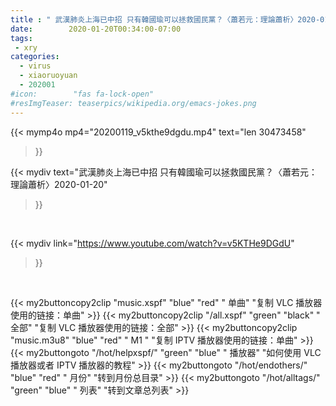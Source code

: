 ```yaml
---
title : " 武漢肺炎上海已中招 只有韓國瑜可以拯救國民黨？〈蕭若元：理論蕭析〉2020-01-20"
date:        2020-01-20T00:34:00-07:00
tags:
 - xry
categories:
  - virus
  - xiaoruoyuan
  - 202001
#icon:        "fas fa-lock-open"
#resImgTeaser: teaserpics/wikipedia.org/emacs-jokes.png
---
```




{{< mymp4o mp4="20200119_v5kthe9dgdu.mp4" 
text="len 30473458"
>}}


{{< mydiv text="武漢肺炎上海已中招 只有韓國瑜可以拯救國民黨？〈蕭若元：理論蕭析〉2020-01-20"
>}}
<br>

{{< mydiv link="https://www.youtube.com/watch?v=v5KTHe9DGdU"
>}}


<br>

{{< my2buttoncopy2clip "music.xspf"        "blue"   "red"    " 单曲"  "复制 VLC 播放器使用的链接：单曲" >}} {{< my2buttoncopy2clip "/all.xspf"         "green"  "black"  " 全部"  "复制 VLC 播放器使用的链接：全部" >}} {{< my2buttoncopy2clip "music.m3u8"        "blue"   "red"    " M1 "    "复制 IPTV 播放器使用的链接：单曲" >}} {{< my2buttongoto      "/hot/helpxspf/"    "green"  "blue"   " 播放器" "如何使用 VLC 播放器或者 IPTV 播放器的教程" >}} {{< my2buttongoto      "/hot/endothers/"   "blue"   "red"    " 月份"   "转到月份总目录" >}} {{< my2buttongoto      "/hot/alltags/"     "green"  "blue"   " 列表"   "转到文章总列表" >}} 
